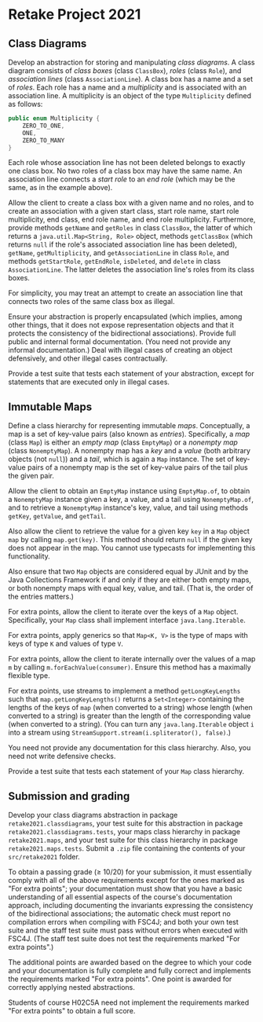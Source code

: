 # Retake Project 2021

## Class Diagrams

Develop an abstraction for storing and manipulating *class diagrams*. A class
diagram consists of *class boxes* (class `ClassBox`), *roles* (class `Role`), and *association lines* (class `AssociationLine`). A class
box has a name and a set of *roles*. Each role has a name and a *multiplicity*
and is associated with an association line. A multiplicity is an object of
the type `Multiplicity` defined as follows:
```java
public enum Multiplicity {
    ZERO_TO_ONE,
    ONE,
    ZERO_TO_MANY
}
```
Each role whose association line has not been deleted belongs to exactly one
class box. No two roles of a class box may have the same name.
An association line
connects a *start role* to an *end role* (which may be the same, as in the
example above).

Allow the client to create a class box with a given name and no roles, and to create an association with a given start class, start role name, start role multiplicity, end class, end role name, and end role multiplicity. Furthermore, provide methods `getName` and `getRoles` in class `ClassBox`, the latter of which returns a `java.util.Map<String, Role>` object, methods `getClassBox` (which returns `null` if the role's associated association line has been deleted), `getName`, `getMultiplicity`, and `getAssociationLine` in class `Role`, and methods `getStartRole`, `getEndRole`, `isDeleted`, and `delete` in class `AssociationLine`. The latter deletes the association line's roles from its class boxes.

For simplicity, you may treat an attempt to create an association line that connects two roles of the same class box as illegal.

Ensure your abstraction is properly encapsulated (which implies, among other things, that it does not expose representation objects and that it protects the consistency of the bidirectional associations). Provide full public and internal formal documentation. (You need not provide any informal documentation.) Deal with illegal cases of creating an object defensively, and other illegal cases contractually.

Provide a test suite that tests each statement of your abstraction, except for statements that are executed only in illegal cases.

## Immutable Maps

Define a class hierarchy for representing immutable *maps*. Conceptually, a map is
a set of key-value pairs (also known as *entries*).
Specifically, a *map* (class `Map`) is either an *empty map* (class `EmptyMap`) or a *nonempty map* (class `NonemptyMap`). A nonempty map has a *key* and a *value* (both arbitrary objects (not `null`)) and a *tail*, which is again a `Map` instance. The set of key-value pairs of a nonempty map is the set of key-value pairs of the tail plus the given pair.

Allow the client to obtain an `EmptyMap` instance using `EmptyMap.of`, to obtain a `NonemptyMap` instance given a key, a value, and a tail using `NonemptyMap.of`, and to retrieve a `NonemptyMap` instance's key, value, and tail using methods `getKey`, `getValue`, and `getTail`.

Also allow the client to retrieve the value for a given key `key` in a `Map` object `map` by calling `map.get(key)`. This method should return `null` if the given key does not appear in the map. You cannot use typecasts for implementing this functionality.

Also ensure that two `Map` objects are considered equal by JUnit and by the Java Collections Framework if and only if they are either both empty maps, or both nonempty maps with equal key, value, and tail. (That is, the order of the entries matters.)

For extra points, allow the client to iterate over the keys of a `Map` object. Specifically, your `Map` class shall implement interface `java.lang.Iterable`.

For extra points, apply generics so that `Map<K, V>` is the type of maps with
keys of type `K` and values of type `V`.

For extra points, allow the client to iterate internally over the values of a map `m` by calling `m.forEachValue(consumer)`. Ensure this method has a maximally flexible type.

For extra points, use streams to implement a method `getLongKeyLengths` such
that `map.getLongKeyLengths()` returns a `Set<Integer>` containing the lengths
of the keys of `map` (when converted to a string) whose length (when converted
to a string) is greater than the length of the corresponding value (when
converted to a string). (You can turn any `java.lang.Iterable` object `i` into
a stream using `StreamSupport.stream(i.spliterator(), false)`.)

You need not provide any documentation for this class hierarchy. Also, you need not write defensive checks.

Provide a test suite that tests each statement of your `Map` class hierarchy.

## Submission and grading

Develop your class diagrams abstraction in package `retake2021.classdiagrams`, your test suite for this abstraction in package `retake2021.classdiagrams.tests`, your maps class hierarchy in package `retake2021.maps`, and your test suite for this class hierarchy in package `retake2021.maps.tests`. Submit a `.zip` file containing the contents of your `src/retake2021` folder.

To obtain a passing grade (≥ 10/20) for your submission, it must essentially
comply with all of the above requirements except for the ones marked as "For
extra points"; your documentation must show that you have a basic understanding
of all essential aspects of the course's documentation approach, including
documenting the invariants expressing the consistency of the bidirectional
associations; the automatic check must report no compilation errors when
compiling with FSC4J; and both your own test suite and the staff test suite
must pass without errors when executed with FSC4J. (The staff test suite does
not test the requirements marked "For extra points".)

The additional points are awarded based on the degree to which your code and your documentation is fully complete and fully correct and implements the requirements marked "For extra points". One point is awarded for correctly applying nested abstractions.

Students of course H02C5A need not implement the requirements marked "For extra points" to obtain a full score.
